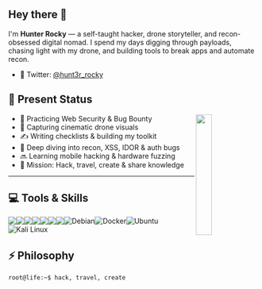 

<h2 align="left">
  Hey there 👋
</h2>

I'm <strong>Hunter Rocky</strong> — a self-taught hacker, drone storyteller, and recon-obsessed digital nomad. I spend my days digging through payloads, chasing light with my drone, and building tools to break apps and automate recon.
- 🔗 Twitter: [@hunt3r_rocky](https://twitter.com/hunt3r_rocky) 

## 📡 Present Status

<img width="25%" align='right' src="https://github.com/user-attachments/assets/9c826dd0-fd72-49ba-af60-e79f64344f59"/>

- 🧪 Practicing Web Security & Bug Bounty  
- 🚁 Capturing cinematic drone visuals  
- ✍️ Writing checklists & building my toolkit  
- 🧠 Deep diving into recon, XSS, IDOR & auth bugs  
- 🔜 Learning mobile hacking & hardware fuzzing  
- 🚀 Mission: Hack, travel, create & share knowledge

---

## 💻 Tools & Skills

<div align="left" style="display: flex; flex-wrap: wrap;">
  <img src="https://img.shields.io/badge/Burp_Suite-ff6633?style=for-the-badge&logo=burp-suite&color=000000"/>
  <img src="https://img.shields.io/badge/Linux-FCC624?style=for-the-badge&logo=linux&color=000000"/>
  <img src="https://img.shields.io/badge/Recon-Tools-blueviolet?style=for-the-badge&color=000000"/>
  <img src="https://img.shields.io/badge/Bash-4EAA25?style=for-the-badge&logo=gnu-bash&color=000000"/>
  <img src="https://img.shields.io/badge/Python-3776AB?style=for-the-badge&logo=python&color=000000"/>
  <img src="https://img.shields.io/badge/VSCode-007ACC?style=for-the-badge&logo=visual-studio-code&color=000000"/>
  <img src="https://img.shields.io/badge/Git-F05032?style=for-the-badge&logo=git&color=000000"/>
  <img src="https://img.shields.io/badge/Debian-D70A53?style=for-the-badge&logo=debian&color=000000" alt="Debian" />
  <img src="https://img.shields.io/badge/Docker-2496ED?style=for-the-badge&logo=docker&color=000000" alt="Docker" />
  <img src="https://img.shields.io/badge/Ubuntu-E95420?style=for-the-badge&logo=ubuntu&color=000000" alt="Ubuntu" />
  <img src="https://img.shields.io/badge/Kali_Linux-557C94?style=for-the-badge&logo=kali-linux&color=000000" alt="Kali Linux" />
  
</div>


## ⚡ Philosophy

```bash
root@life:~$ hack, travel, create

